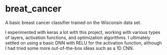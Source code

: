 # breat_cancer

A basic breast cancer classifier trained on the Wisconsin data set.

I experimented with keras a lot with this project, working with various types
of layers, activation functions, and optimization algorithms. I ultimately
settled on using a basic DNN with RELU for the activation function, although
I had tried some more out-of-the-box ideas such as a 1D CNN.

